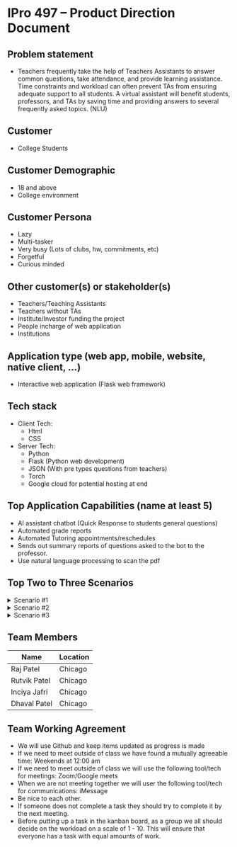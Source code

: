 # IPro 497 – Product Direction Document

## Problem statement
* Teachers frequently take the help of Teachers Assistants to answer common questions, take attendance, and provide learning assistance. Time constraints and workload can often prevent TAs from ensuring adequate support to all students. A virtual assistant will benefit students, professors, and TAs by saving time and providing answers to several frequently asked topics. (NLU)

## Customer
* College Students

## Customer Demographic
* 18 and above
* College environment

## Customer Persona
* Lazy
* Multi-tasker 
* Very busy (Lots of clubs, hw, commitments, etc)
* Forgetful 
* Curious minded

## Other customer(s) or stakeholder(s)
* Teachers/Teaching Assistants
* Teachers without TAs
* Institute/Investor funding the project
* People incharge of web application
* Institutions

## Application type (web app, mobile, website, native client, …)
* Interactive web application (Flask web framework)

## Tech stack 
* Client Tech:
  * Html
  * CSS
* Server Tech:
  * Python
  * Flask (Python web development)
  * JSON (With pre types questions from teachers)
  * Torch
  * Google cloud for potential hosting at end

## Top Application Capabilities (name at least 5)
* AI assistant chatbot (Quick Response to students general questions)
* Automated grade reports
* Automated Tutoring appointments/reschedules
* Sends out summary reports of questions asked to the bot to the professor.
* Use natural language processing to scan the pdf 

## Top Two to Three Scenarios

<details>
           <summary>Scenario #1</summary>
           <p>Mike is having difficulties in his physics class. He gets very confused about the material and tries to reach out to the TA. The TA is overloaded with questions and Mike receives an email from the TA saying that she will respond to all emails as soon as she can. He does not hear back from the TA for 2 days and decides to use the AI TA chat bot to help him understand the material in physics.</p>
         </details>


<details>
           <summary>Scenario #2</summary>
           <p>John has missed a couple of lectures due to covid and now he has fallen back in his course. He also hasn’t had time to attend TA office hours due to having other online classes during that time. So, this allows him to use the AI TA chat bot to get caught up with all questions he needs answered.</p>
         </details>


<details>
           <summary>Scenario #3</summary>
           <p>Professor Wick is feeling a bit sick and needs time off from work. AI assistant chabot can use NLP to scan the document that the professor has uploaded. This will allow an AI assistant to cover the missing lecture that the student may have missed. </p>
         </details>



## Team Members

Name          |  Location  |  
------------- | ---------- | 
Raj Patel     |  Chicago   |
Rutvik Patel  |  Chicago   |
Inciya Jafri  |  Chicago   |
Dhaval Patel  |  Chicago   |


## Team Working Agreement

* We will use Github and keep items updated as progress is made
* If we need to meet outside of class we have found a mutually agreeable time: Weekends at 12:00 am
* If we need to meet outside of class we will use the following tool/tech for meetings: Zoom/Google meets
* When we are not meeting together we will user the following tool/tech for communications: iMessage 
* Be nice to each other.
* If someone does not complete a task they should try to complete it by the next meeting.
* Before putting up a task in the kanban board, as a group we all should decide on the workload on a scale of 1 - 10. This will ensure that everyone has a task with equal amounts of work.
